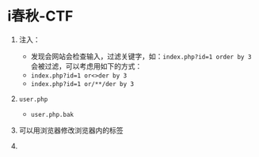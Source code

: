 #   i春秋-CTF

1.  注入：
     - 发现会网站会检查输入，过滤关键字，如：`index.php?id=1 order by 3 ` 会被过滤，可以考虑用如下的方式：
     - `index.php?id=1 or<>der by 3 `
     - `index.php?id=1 or/**/der by 3 `

2.  `user.php`
    - `user.php.bak`

3. 可以用浏览器修改浏览器内的标签
4. 